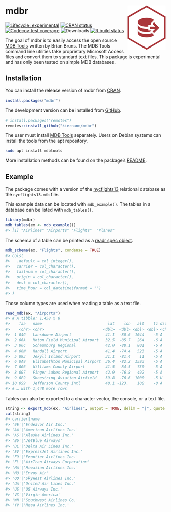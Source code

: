 
<!-- README.md is generated from README.Rmd. Please edit that file -->

# mdbr <img src='man/figures/logo.png' align="right" height="139" />

<!-- badges: start -->

[![Lifecycle:
experimental](https://img.shields.io/badge/lifecycle-experimental-orange.svg)](https://www.tidyverse.org/lifecycle/#experimental)
[![CRAN
status](https://www.r-pkg.org/badges/version/mdbr)](https://CRAN.R-project.org/package=mdbr)
[![Codecov test
coverage](https://img.shields.io/codecov/c/github/kiernann/mdbr/master.svg)](https://codecov.io/gh/kiernann/mdbr?branch=master)
![Downloads](https://cranlogs.r-pkg.org/badges/grand-total/mdbr) [![R
build
status](https://github.com/kiernann/mdbr/workflows/R-CMD-check/badge.svg)](https://github.com/kiernann/mdbr/actions)
<!-- badges: end -->

The goal of mdbr is to easily access the open source [MDB
Tools](https://github.com/mdbtools/mdbtools) written by Brian Bruns. The
MDB Tools command line utilities take proprietary Microsoft Access files
and convert them to standard text files. This package is experimental
and has only been tested on simple MDB databases.

## Installation

You can install the release version of mdbr from
[CRAN](https://cran.r-project.org/package=mdbr).

``` r
install.packages("mdbr")
```

The development version can be installed from
[GitHub](https://github.com/kiernann/mdbr).

``` r
# install.packages("remotes")
remotes::install_github("kiernann/mdbr")
```

The user must install [MDB Tools](https://github.com/mdbtools/mdbtools)
separately. Users on Debian systems can install the tools from the apt
repository.

``` bash
sudo apt install mdbtools
```

More installation methods can be found on the package’s
[README](https://github.com/mdbtools/mdbtools/blob/dev/README.md).

## Example

The package comes with a version of the
[nycflights13](https://github.com/hadley/nycflights13) relational
database as the `nycflights13.mdb` file.

This example data can be located with `mdb_example()`. The tables in a
database can be listed with `mdb_tables()`.

``` r
library(mdbr)
mdb_tables(ex <- mdb_example())
#> [1] "Airlines" "Airports" "Flights"  "Planes"
```

The schema of a table can be printed as a [readr spec
object](https://readr.tidyverse.org/reference/spec.html).

``` r
mdb_schema(ex, "Flights", condense = TRUE)
#> cols(
#>   .default = col_integer(),
#>   carrier = col_character(),
#>   tailnum = col_character(),
#>   origin = col_character(),
#>   dest = col_character(),
#>   time_hour = col_datetime(format = "")
#> )
```

Those column types are used when reading a table as a text file.

``` r
read_mdb(ex, "Airports")
#> # A tibble: 1,458 x 8
#>    faa   name                             lat    lon   alt    tz dst   tzone              
#>    <chr> <chr>                          <dbl>  <dbl> <dbl> <dbl> <chr> <chr>              
#>  1 04G   Lansdowne Airport               41.1  -80.6  1044    -5 A     America/New_York   
#>  2 06A   Moton Field Municipal Airport   32.5  -85.7   264    -6 A     America/Chicago    
#>  3 06C   Schaumburg Regional             42.0  -88.1   801    -6 A     America/Chicago    
#>  4 06N   Randall Airport                 41.4  -74.4   523    -5 A     America/New_York   
#>  5 09J   Jekyll Island Airport           31.1  -81.4    11    -5 A     America/New_York   
#>  6 0A9   Elizabethton Municipal Airport  36.4  -82.2  1593    -5 A     America/New_York   
#>  7 0G6   Williams County Airport         41.5  -84.5   730    -5 A     America/New_York   
#>  8 0G7   Finger Lakes Regional Airport   42.9  -76.8   492    -5 A     America/New_York   
#>  9 0P2   Shoestring Aviation Airfield    39.8  -76.6  1000    -5 U     America/New_York   
#> 10 0S9   Jefferson County Intl           48.1 -123.    108    -8 A     America/Los_Angeles
#> # … with 1,448 more rows
```

Tables can also be exported to a character vector, the console, or a
text file.

``` r
string <- export_mdb(ex, "Airlines", output = TRUE, delim = "|", quote = "'")
cat(string)
#> carrier|name
#> '9E'|'Endeavor Air Inc.'
#> 'AA'|'American Airlines Inc.'
#> 'AS'|'Alaska Airlines Inc.'
#> 'B6'|'JetBlue Airways'
#> 'DL'|'Delta Air Lines Inc.'
#> 'EV'|'ExpressJet Airlines Inc.'
#> 'F9'|'Frontier Airlines Inc.'
#> 'FL'|'AirTran Airways Corporation'
#> 'HA'|'Hawaiian Airlines Inc.'
#> 'MQ'|'Envoy Air'
#> 'OO'|'SkyWest Airlines Inc.'
#> 'UA'|'United Air Lines Inc.'
#> 'US'|'US Airways Inc.'
#> 'VX'|'Virgin America'
#> 'WN'|'Southwest Airlines Co.'
#> 'YV'|'Mesa Airlines Inc.'
```

<!-- refs: start -->

<!-- refs: end -->
